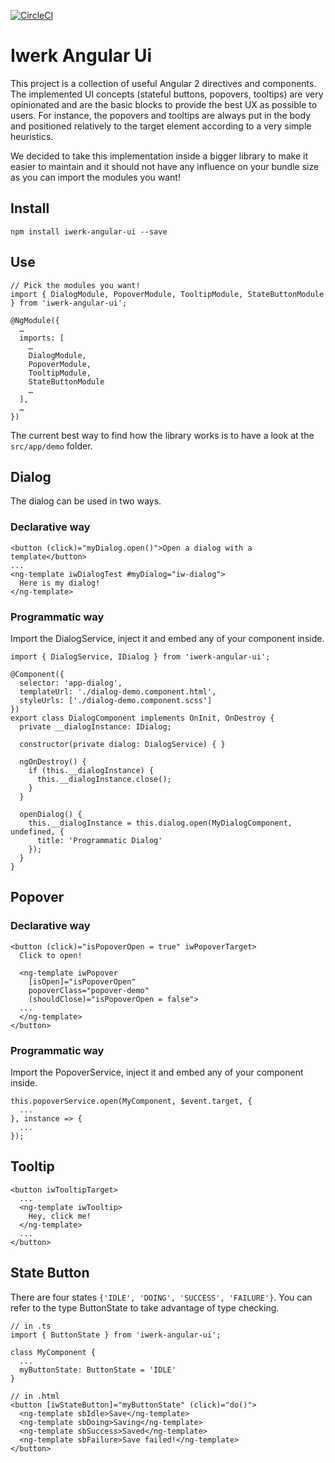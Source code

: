 [![CircleCI](https://circleci.com/gh/interfacewerk/iwerk-angular-ui/tree/master.svg?style=svg)](https://circleci.com/gh/interfacewerk/iwerk-angular-ui/tree/master)

# Iwerk Angular Ui

This project is a collection of useful Angular 2 directives and components. The implemented UI concepts (stateful buttons, popovers, tooltips) are very opinionated and are the basic blocks to provide the best UX as possible to users. For instance, the popovers and tooltips are always put in the body and positioned relatively to the target element according to a very simple heuristics.

We decided to take this implementation inside a bigger library to make it easier to maintain and it should not have any influence on your bundle size as you can import the modules you want!

## Install

```
npm install iwerk-angular-ui --save
```

## Use

```
// Pick the modules you want!
import { DialogModule, PopoverModule, TooltipModule, StateButtonModule } from 'iwerk-angular-ui';

@NgModule({
  …
  imports: [
    …
    DialogModule,
    PopoverModule,
    TooltipModule,
    StateButtonModule
    …
  ],
  …
})
```

The current best way to find how the library works is to have a look at the `src/app/demo` folder.

## Dialog

The dialog can be used in two ways.

### Declarative way

```
<button (click)="myDialog.open()">Open a dialog with a template</button>
...
<ng-template iwDialogTest #myDialog="iw-dialog">
  Here is my dialog!
</ng-template>
```

### Programmatic way

Import the DialogService, inject it and embed any of your component inside.

```
import { DialogService, IDialog } from 'iwerk-angular-ui';

@Component({
  selector: 'app-dialog',
  templateUrl: './dialog-demo.component.html',
  styleUrls: ['./dialog-demo.component.scss']
})
export class DialogComponent implements OnInit, OnDestroy {
  private __dialogInstance: IDialog;

  constructor(private dialog: DialogService) { }

  ngOnDestroy() {
    if (this.__dialogInstance) {
      this.__dialogInstance.close();
    }
  }

  openDialog() {
    this.__dialogInstance = this.dialog.open(MyDialogComponent, undefined, {
      title: 'Programmatic Dialog'
    });
  }
}
```

## Popover

### Declarative way

```
<button (click)="isPopoverOpen = true" iwPopoverTarget>
  Click to open!

  <ng-template iwPopover 
    [isOpen]="isPopoverOpen"
    popoverClass="popover-demo"
    (shouldClose)="isPopoverOpen = false">
  ...
  </ng-template>
</button>
```

### Programmatic way

Import the PopoverService, inject it and embed any of your component inside.

```
this.popoverService.open(MyComponent, $event.target, {
  ...
}, instance => {
  ...
});
```

## Tooltip

```
<button iwTooltipTarget>
  ...
  <ng-template iwTooltip>
    Hey, click me!
  </ng-template>
  ...
</button>
```

## State Button

There are four states `{'IDLE', 'DOING', 'SUCCESS', 'FAILURE'}`. You can refer to the type ButtonState to take advantage of type checking.

```
// in .ts
import { ButtonState } from 'iwerk-angular-ui';

class MyComponent {
  ...
  myButtonState: ButtonState = 'IDLE'
}

// in .html
<button [iwStateButton]="myButtonState" (click)="do()">
  <ng-template sbIdle>Save</ng-template>
  <ng-template sbDoing>Saving</ng-template>
  <ng-template sbSuccess>Saved</ng-template>
  <ng-template sbFailure>Save failed!</ng-template>
</button>
```
